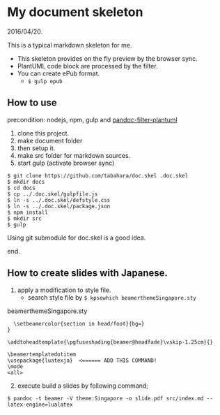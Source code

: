 # My document skeleton
2016/04/20.

This is a typical markdown skeleton for me.

* This skeleton provides on the fly preview by the browser sync.
* PlantUML code block are processed by the filter.
* You can create ePub format. 
    * ```$ gulp epub```
 
## How to use
precondition: nodejs, npm, gulp and [pandoc-filter-plantuml](https://github.com/tabahara/pandoc-filter-plantuml.git)

1. clone this project.
2. make document folder
3. then setup it.
4. make src folder for markdown sources.
5. start gulp (activate browser sync)


``` shell
$ git clone https://github.com/tabahara/doc.skel .doc.skel
$ mkdir docs
$ cd docs
$ cp ../.doc.skel/gulpfile.js
$ ln -s ../.doc.skel/defstyle.css
$ ln -s ../.doc.skel/package.json
$ npm install
$ mkdir src
$ gulp
```
Using git submodule for doc.skel is a good idea.

end.

## How to create slides with Japanese.

1. apply a modification to style file.
    * search style file by ```$ kpsewhich beamerthemeSingapore.sty```

beamerthemeSingapore.sty
```
  \setbeamercolor{section in head/foot}{bg=}
}

\addtoheadtemplate{\pgfuseshading{beamer@headfade}\vskip-1.25cm}{}

\beamertemplatedotitem
\usepackage{luatexja}  <====== ADD THIS COMMAND!
\mode
<all>
```

2. execute build a slides by following command;

```
$ pandoc -t beamer -V theme:Singapore -o slide.pdf src/index.md --latex-engine=lualatex
```

	


